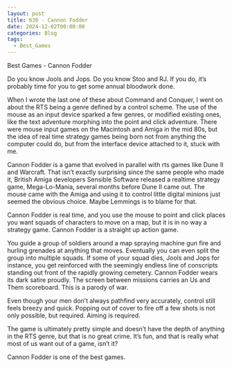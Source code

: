 ```yaml
---
layout: post
title: 630 - Cannon Fodder
date: 2024-12-02T00:00:00
categories: Blog
tags:
  - Best_Games
---
```

Best Games - Cannon Fodder

Do you know Jools and Jops. Do you know Stoo and RJ. If you do, it’s probably time for you to get some annual bloodwork done.

When I wrote the last one of these about Command and Conquer, I went on about the RTS being a genre defined by a control scheme. The use of the mouse as an input device sparked a few genres, or modified existing ones, like the text adventure morphing into the point and click adventure. There were mouse input games on the Macintosh and Amiga in the mid 80s, but the idea of real time strategy games being born not from anything the computer could do, but from the interface device attached to it, stuck with me.

Cannon Fodder is a game that evolved in parallel with rts games like Dune II and Warcraft. That isn’t exactly surprising since the same people who made it, British Amiga developers Sensible Software released a realtime strategy game, Mega-Lo-Mania, several months before Dune II came out. The mouse came with the Amiga and using it to control little digital minions just seemed the obvious choice. Maybe Lemmings is to blame for that.

Cannon Fodder is real time, and you use the mouse to point and click places you want squads of characters to move on a map, but it is in no way a strategy game. Cannon Fodder is a straight up action game.

You guide a group of soldiers around a map spraying machine gun fire and hurling grenades at anything that moves. Eventually you can even split the group into multiple squads. If some of your squad dies, Jools and Jops for instance, you get reinforced with the seemingly endless line of conscripts standing out front of the rapidly growing cemetery. Cannon Fodder wears its dark satire proudly. The screen between missions carries an Us and Them scoreboard. This is a parody of war.

Even though your men don’t always pathfind very accurately, control still feels breezy and quick. Popping out of cover to fire off a few shots is not only possible, but required. Aiming is required. 

The game is ultimately pretty simple and doesn’t have the depth of anything in the RTS genre, but that is no great crime. It’s fun, and that is really what most of us want out of a game, isn’t it?

Cannon Fodder is one of the best games.
